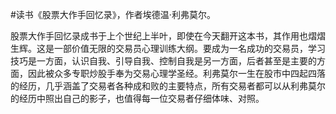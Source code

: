 \#读书《股票大作手回忆录》，作者埃德温·利弗莫尔。

股票大作手回忆录成书于上个世纪上半叶，即使在今天翻开这本书，其作用也熠熠生辉。这是一部价值无限的交易员心理训练大纲。要成为一名成功的交易员，学习技巧是一方面，认识自我、引导自我、控制自我是另一方面，后者甚至是主要的方面，因此被众多专职炒股手奉为交易心理学圣经。利弗莫尔一生在股市中四起四落的经历，几乎涵盖了交易者各种成和败的主要特点，所有交易者都可以从利弗莫尔的经历中照出自己的影子，也值得每一位交易者仔细体味、对照。

